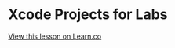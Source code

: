 # Xcode Projects for Labs



<a href='https://learn.co/lessons/DummyXcodeProject' data-visibility='hidden'>View this lesson on Learn.co</a>

